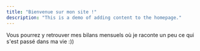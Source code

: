 ```yaml
---
title: "Bienvenue sur mon site !"
description: "This is a demo of adding content to the homepage."
---
```

Vous pourrez y retrouver mes bilans mensuels où je raconte un peu ce qui s'est passé dans ma vie :))
